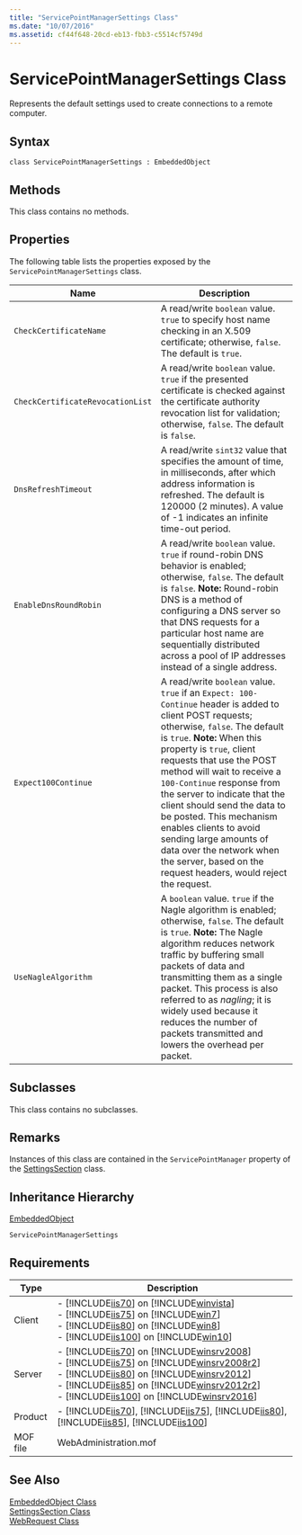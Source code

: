 ```yaml
---
title: "ServicePointManagerSettings Class"
ms.date: "10/07/2016"
ms.assetid: cf44f648-20cd-eb13-fbb3-c5514cf5749d
---
```

# ServicePointManagerSettings Class

Represents the default settings used to create connections to a remote computer.  
  
## Syntax  
  
```vbs  
class ServicePointManagerSettings : EmbeddedObject  
```  
  
## Methods  

 This class contains no methods.  
  
## Properties  

 The following table lists the properties exposed by the `ServicePointManagerSettings` class.  
  
|Name|Description|  
|----------|-----------------|  
|`CheckCertificateName`|A read/write `boolean` value. `true` to specify host name checking in an X.509 certificate; otherwise, `false`. The default is `true`.|  
|`CheckCertificateRevocationList`|A read/write `boolean` value. `true` if the presented certificate is checked against the certificate authority revocation list for validation; otherwise, `false`. The default is `false`.|  
|`DnsRefreshTimeout`|A read/write `sint32` value that specifies the amount of time, in milliseconds, after which address information is refreshed. The default is 120000 (2 minutes). A value of -1 indicates an infinite time-out period.|  
|`EnableDnsRoundRobin`|A read/write `boolean` value. `true` if round-robin DNS behavior is enabled; otherwise, `false`. The default is `false`. **Note:**  Round-robin DNS is a method of configuring a DNS server so that DNS requests for a particular host name are sequentially distributed across a pool of IP addresses instead of a single address.|  
|`Expect100Continue`|A read/write `boolean` value. `true` if an `Expect: 100-Continue` header is added to client POST requests; otherwise, `false`. The default is `true`. **Note:**  When this property is `true`, client requests that use the POST method will wait to receive a `100-Continue` response from the server to indicate that the client should send the data to be posted. This mechanism enables clients to avoid sending large amounts of data over the network when the server, based on the request headers, would reject the request.|  
|`UseNagleAlgorithm`|A `boolean` value. `true` if the Nagle algorithm is enabled; otherwise, `false`. The default is `true`. **Note:**  The Nagle algorithm reduces network traffic by buffering small packets of data and transmitting them as a single packet. This process is also referred to as *nagling*; it is widely used because it reduces the number of packets transmitted and lowers the overhead per packet.|  
  
## Subclasses  

 This class contains no subclasses.  
  
## Remarks  

 Instances of this class are contained in the `ServicePointManager` property of the [SettingsSection](../wmi-provider/settingssection-class.md) class.  
  
## Inheritance Hierarchy  

 [EmbeddedObject](../wmi-provider/embeddedobject-class.md)  
  
 `ServicePointManagerSettings`  
  
## Requirements  
  
|Type|Description|  
|----------|-----------------|  
|Client|-   [!INCLUDE[iis70](../wmi-provider/includes/iis70-md.md)] on [!INCLUDE[winvista](../wmi-provider/includes/winvista-md.md)]<br />-   [!INCLUDE[iis75](../wmi-provider/includes/iis75-md.md)] on [!INCLUDE[win7](../wmi-provider/includes/win7-md.md)]<br />-   [!INCLUDE[iis80](../wmi-provider/includes/iis80-md.md)] on [!INCLUDE[win8](../wmi-provider/includes/win8-md.md)]<br />-   [!INCLUDE[iis100](../wmi-provider/includes/iis100-md.md)] on [!INCLUDE[win10](../wmi-provider/includes/win10-md.md)]|  
|Server|-   [!INCLUDE[iis70](../wmi-provider/includes/iis70-md.md)] on [!INCLUDE[winsrv2008](../wmi-provider/includes/winsrv2008-md.md)]<br />-   [!INCLUDE[iis75](../wmi-provider/includes/iis75-md.md)] on [!INCLUDE[winsrv2008r2](../wmi-provider/includes/winsrv2008r2-md.md)]<br />-   [!INCLUDE[iis80](../wmi-provider/includes/iis80-md.md)] on [!INCLUDE[winsrv2012](../wmi-provider/includes/winsrv2012-md.md)]<br />-   [!INCLUDE[iis85](../wmi-provider/includes/iis85-md.md)] on [!INCLUDE[winsrv2012r2](../wmi-provider/includes/winsrv2012r2-md.md)]<br />-   [!INCLUDE[iis100](../wmi-provider/includes/iis100-md.md)] on [!INCLUDE[winsrv2016](../wmi-provider/includes/winsrv2016-md.md)]|  
|Product|-   [!INCLUDE[iis70](../wmi-provider/includes/iis70-md.md)], [!INCLUDE[iis75](../wmi-provider/includes/iis75-md.md)], [!INCLUDE[iis80](../wmi-provider/includes/iis80-md.md)], [!INCLUDE[iis85](../wmi-provider/includes/iis85-md.md)], [!INCLUDE[iis100](../wmi-provider/includes/iis100-md.md)]|  
|MOF file|WebAdministration.mof|  
  
## See Also  

 [EmbeddedObject Class](../wmi-provider/embeddedobject-class.md)   
 [SettingsSection Class](../wmi-provider/settingssection-class.md)   
 [WebRequest Class](https://go.microsoft.com/fwlink/?LinkId=69332)
